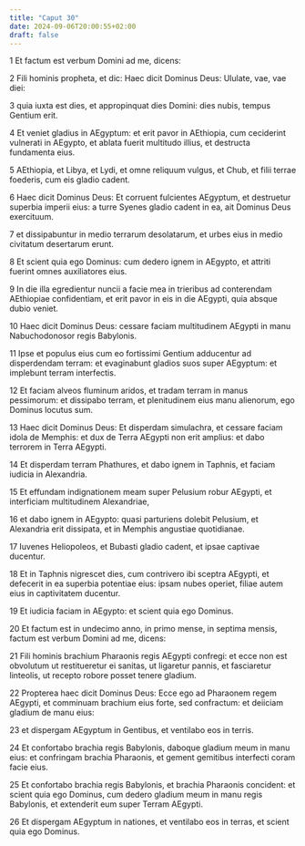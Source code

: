 ```yaml
---
title: "Caput 30"
date: 2024-09-06T20:00:55+02:00
draft: false
---
```



1 Et factum est verbum Domini ad me, dicens:

2 Fili hominis propheta, et dic: Haec dicit Dominus Deus: Ululate, vae, vae diei:

3 quia iuxta est dies, et appropinquat dies Domini: dies nubis, tempus Gentium erit.

4 Et veniet gladius in AEgyptum: et erit pavor in AEthiopia, cum ceciderint vulnerati in AEgypto, et ablata fuerit multitudo illius, et destructa fundamenta eius.

5 AEthiopia, et Libya, et Lydi, et omne reliquum vulgus, et Chub, et filii terrae foederis, cum eis gladio cadent.

6 Haec dicit Dominus Deus: Et corruent fulcientes AEgyptum, et destruetur superbia imperii eius: a turre Syenes gladio cadent in ea, ait Dominus Deus exercituum.

7 et dissipabuntur in medio terrarum desolatarum, et urbes eius in medio civitatum desertarum erunt.

8 Et scient quia ego Dominus: cum dedero ignem in AEgypto, et attriti fuerint omnes auxiliatores eius.

9 In die illa egredientur nuncii a facie mea in trieribus ad conterendam AEthiopiae confidentiam, et erit pavor in eis in die AEgypti, quia absque dubio veniet.

10 Haec dicit Dominus Deus: cessare faciam multitudinem AEgypti in manu Nabuchodonosor regis Babylonis.

11 Ipse et populus eius cum eo fortissimi Gentium adducentur ad disperdendam terram: et evaginabunt gladios suos super AEgyptum: et implebunt terram interfectis.

12 Et faciam alveos fluminum aridos, et tradam terram in manus pessimorum: et dissipabo terram, et plenitudinem eius manu alienorum, ego Dominus locutus sum.

13 Haec dicit Dominus Deus: Et disperdam simulachra, et cessare faciam idola de Memphis: et dux de Terra AEgypti non erit amplius: et dabo terrorem in Terra AEgypti.

14 Et disperdam terram Phathures, et dabo ignem in Taphnis, et faciam iudicia in Alexandria.

15 Et effundam indignationem meam super Pelusium robur AEgypti, et interficiam multitudinem Alexandriae,

16 et dabo ignem in AEgypto: quasi parturiens dolebit Pelusium, et Alexandria erit dissipata, et in Memphis angustiae quotidianae.

17 Iuvenes Heliopoleos, et Bubasti gladio cadent, et ipsae captivae ducentur.

18 Et in Taphnis nigrescet dies, cum contrivero ibi sceptra AEgypti, et defecerit in ea superbia potentiae eius: ipsam nubes operiet, filiae autem eius in captivitatem ducentur.

19 Et iudicia faciam in AEgypto: et scient quia ego Dominus.

20 Et factum est in undecimo anno, in primo mense, in septima mensis, factum est verbum Domini ad me, dicens:

21 Fili hominis brachium Pharaonis regis AEgypti confregi: et ecce non est obvolutum ut restitueretur ei sanitas, ut ligaretur pannis, et fasciaretur linteolis, ut recepto robore posset tenere gladium.

22 Propterea haec dicit Dominus Deus: Ecce ego ad Pharaonem regem AEgypti, et comminuam brachium eius forte, sed confractum: et deiiciam gladium de manu eius:

23 et dispergam AEgyptum in Gentibus, et ventilabo eos in terris.

24 Et confortabo brachia regis Babylonis, daboque gladium meum in manu eius: et confringam brachia Pharaonis, et gement gemitibus interfecti coram facie eius.

25 Et confortabo brachia regis Babylonis, et brachia Pharaonis concident: et scient quia ego Dominus, cum dedero gladium meum in manu regis Babylonis, et extenderit eum super Terram AEgypti.

26 Et dispergam AEgyptum in nationes, et ventilabo eos in terras, et scient quia ego Dominus.

